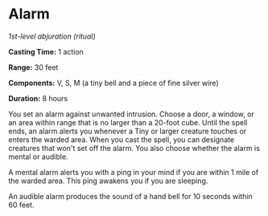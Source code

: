 <title>Alarm</title>

# Alarm

_1st-level abjuration (ritual)_

**Casting Time:** 1 action

**Range:** 30 feet

**Components:** V, S, M (a tiny bell and a
piece of fine silver wire)

**Duration:** 8 hours

You set an alarm against unwanted intrusion.
Choose a door, a window, or an area within
range that is no larger than a 20-foot cube.
Until the spell ends, an alarm alerts you
whenever a Tiny or larger creature touches or
enters the warded area. When you cast the
spell, you can designate creatures that won't
set off the alarm. You also choose whether
the alarm is mental or audible.

A mental alarm alerts you with a ping in your
mind if you are within 1 mile of the warded
area. This ping awakens you if you are
sleeping.

An audible alarm produces the sound of a hand
bell for 10 seconds within 60 feet.

